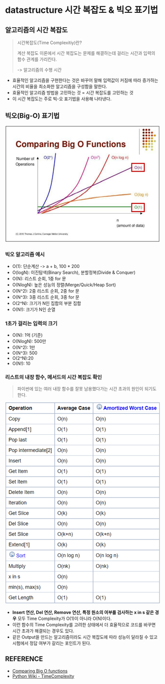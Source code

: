 # datastructure 시간 복잡도 & 빅오 표기법
## 알고리즘의 시간 복잡도
> 시간복잡도(Time Complexitiy)란?
>
> 계산 복잡도 이론에서 시간 복잡도는 문제를 해결하는데 걸리는 시간과 입력의 함수 관계를 가리킨다.
>
> -> 알고리즘의 수행 시간
- 효율적인 알고리즘을 구현한다는 것은 바꾸어 말해 입력값이 커짐에 따라 증가하는 시간의 비율을 최소화한 알고리즘을 구성함을 말한다.
- 효율적인 알고리즘 방법을 고민하는 것 = 시간 복잡도를 고민하는 것
- 이 시간 복잡도는 주로 빅-오 표기법을 사용해 나타낸다.
## 빅오(Big-O) 표기법
![bigO](datastructure_bigO.assets/bigO.PNG)
### 빅오 알고리즘 예시
- O(1): 단순계산 -> a + b, 100 * 200
- O(logN): 이진탐색(Binary Search), 분할정복(Divide & Conquer)
- O(N): 리스트 순회, 1중 for 문
- O(NlogN): 높은 성능의 정렬(Merge/Quick/Heap Sort)
- O(N^2): 2중 리스트 순회, 2중 for 문
- O(N^3): 3중 리스트 순회, 3중 for 문
- O(2^N): 크기가 N인 집합의 부분 집합
- O(N!): 크기가 N인 순열
### 1초가 걸리는 입력의 크기
- O(N): 1억 (기준)
- O(NlogN): 500만
- O(N^2): 1만
- O(N^3): 500
- O(2^N):20
- O(N!): 10
### 리스트의 내장 함수, 메서드의 시간 복잡도 확인
> 파이썬에 있는 여러 내장 함수를 잘못 남용했다가는 시간 초과의 원인이 되기도 한다.

![list_bigO](datastructure_bigO.assets/list_bigO.PNG)
 
 - **Insert 연산, Del 연산, Remove 연산, 특정 원소의 여부를 검사하는 x in s 같은 경우** 모두 Time Complexity가 O(1)이 아니라 O(N)이다.
 - 이런 함수의 Time Complexity를 고려한 상태에서 더 효율적으로 코드를 바꾸면 시간 초과가 해결되는 경우도 있다.
 - 같은 Output을 만드는 알고리즘이라도 시간 복잡도에 따라 성능이 달라질 수 있고 시험에서 정답 여부가 갈리는 포인트가 된다.
## REFERENCE
- [Comparing Big O functions](http://devwebcl.blogspot.com/2016/12/big-o-comparison.html)
- [Python Wiki - TimeComplexity](https://wiki.python.org/moin/TimeComplexity)
